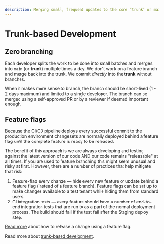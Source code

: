 ```yaml
---
description: Merging small, frequent updates to the core “trunk” or main branch.
---
```


# Trunk-based Development

## Zero branching

Each developer splits the work to be done into small batches and merges into `main` (or **trunk**) multiple times a day. We don't work on a feature branch and merge back into the trunk. We commit _directly_ into the **trunk** without branches.

When it makes more sense to branch, the branch should be short-lived (1 - 2 days maximum) and limited to a single developer. The branch can be merged using a self-approved PR or by a reviewer if deemed important enough.

## Feature flags

Because the CI/CD pipeline deploys every successful commit to the production environment changesets are normally deployed behind a feature flag until the complete feature is ready to be released.

The benefit of this approach is we are always developing and testing against the latest version of our code AND our code remains "releasable" at all times. If you are used to feature branching this might seem unusual and risky at first. However, there are a number of practices that help mitigate that risk:

1. Feature-flag every change — hide every new feature or update behind a feature flag (instead of a feature branch). Feature flags can be set up to make changes available to a test tenant while hiding them from standard users.
2. CI integration tests — every feature should have a number of end-to-end integration tests that are run to as a part of the normal deployment process. The build should fail if the test fail after the Staging deploy step.

[Read more](https://github.com/avidaml/docs/tree/30cb490add2fc71e00228d94211b8589c1c2810d/practices/feature-flagging/README.md) about how to release a change using a feature flag.

Read more about [trunk-based development](https://trunkbaseddevelopment.com).
